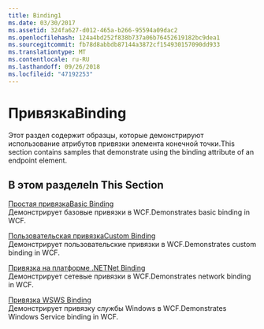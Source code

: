 ```yaml
---
title: Binding1
ms.date: 03/30/2017
ms.assetid: 324fa627-d012-465a-b266-95594a09dac2
ms.openlocfilehash: 124a4bd252f838b737a06b76452619182bc9dea1
ms.sourcegitcommit: fb78d8abbdb87144a3872cf154930157090dd933
ms.translationtype: MT
ms.contentlocale: ru-RU
ms.lasthandoff: 09/26/2018
ms.locfileid: "47192253"
---
```

# <a name="binding"></a><span data-ttu-id="a8a97-102">Привязка</span><span class="sxs-lookup"><span data-stu-id="a8a97-102">Binding</span></span>
<span data-ttu-id="a8a97-103">Этот раздел содержит образцы, которые демонстрируют использование атрибутов привязки элемента конечной точки.</span><span class="sxs-lookup"><span data-stu-id="a8a97-103">This section contains samples that demonstrate using the binding attribute of an endpoint element.</span></span>  
  
## <a name="in-this-section"></a><span data-ttu-id="a8a97-104">В этом разделе</span><span class="sxs-lookup"><span data-stu-id="a8a97-104">In This Section</span></span>
  
 [<span data-ttu-id="a8a97-105">Простая привязка</span><span class="sxs-lookup"><span data-stu-id="a8a97-105">Basic Binding</span></span>](../../../../docs/framework/wcf/samples/basic-binding.md)  
 <span data-ttu-id="a8a97-106">Демонстрирует базовые привязки в WCF.</span><span class="sxs-lookup"><span data-stu-id="a8a97-106">Demonstrates basic binding in WCF.</span></span>  
  
 [<span data-ttu-id="a8a97-107">Пользовательская привязка</span><span class="sxs-lookup"><span data-stu-id="a8a97-107">Custom Binding</span></span>](../../../../docs/framework/wcf/samples/custom-binding.md)  
 <span data-ttu-id="a8a97-108">Демонстрирует пользовательские привязки в WCF.</span><span class="sxs-lookup"><span data-stu-id="a8a97-108">Demonstrates custom binding in WCF.</span></span>  
  
 [<span data-ttu-id="a8a97-109">Привязка на платформе .NET</span><span class="sxs-lookup"><span data-stu-id="a8a97-109">Net Binding</span></span>](../../../../docs/framework/wcf/samples/net-binding.md)  
 <span data-ttu-id="a8a97-110">Демонстрирует сетевые привязки в WCF.</span><span class="sxs-lookup"><span data-stu-id="a8a97-110">Demonstrates network binding in WCF.</span></span>  
  
 [<span data-ttu-id="a8a97-111">Привязка WS</span><span class="sxs-lookup"><span data-stu-id="a8a97-111">WS Binding</span></span>](../../../../docs/framework/wcf/samples/ws-binding.md)  
 <span data-ttu-id="a8a97-112">Демонстрирует привязку службы Windows в WCF.</span><span class="sxs-lookup"><span data-stu-id="a8a97-112">Demonstrates Windows Service binding in WCF.</span></span>

